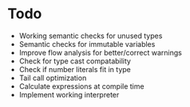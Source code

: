# Todo

* Working semantic checks for unused types 
* Semantic checks for immutable variables
* Improve flow analysis for better/correct warnings
* Check for type cast compatability
* Check if number literals fit in type
* Tail call optimization
* Calculate expressions at compile time
* Implement working interpreter

